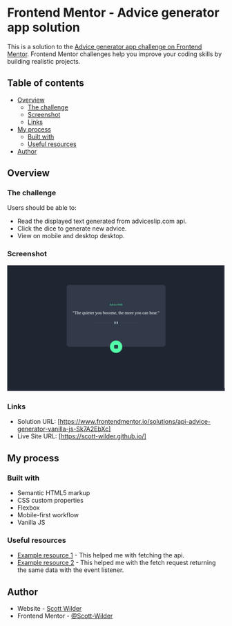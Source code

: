# Frontend Mentor - Advice generator app solution

This is a solution to the [Advice generator app challenge on Frontend Mentor](https://www.frontendmentor.io/challenges/advice-generator-app-QdUG-13db). Frontend Mentor challenges help you improve your coding skills by building realistic projects.

## Table of contents

- [Overview](#overview)
  - [The challenge](#the-challenge)
  - [Screenshot](#screenshot)
  - [Links](#links)
- [My process](#my-process)
  - [Built with](#built-with)
  - [Useful resources](#useful-resources)
- [Author](#author)

## Overview

### The challenge

Users should be able to:

- Read the displayed text generated from adviceslip.com api.
- Click the dice to generate new advice.
- View on mobile and desktop desktop.

### Screenshot

![](design/mobile-final.png)

### Links

- Solution URL: [https://www.frontendmentor.io/solutions/api-advice-generator-vanilla-js-Sk7A2EbXc]
- Live Site URL: [https://scott-wilder.github.io/]

## My process

### Built with

- Semantic HTML5 markup
- CSS custom properties
- Flexbox
- Mobile-first workflow
- Vanilla JS

### Useful resources

- [Example resource 1](https://www.w3schools.com/js/js_api_fetch.asp) - This helped me with fetching the api.
- [Example resource 2](https://stackoverflow.com/questions/71255840/fetch-api-return-same-data-always) - This helped me with the fetch request returning the same data with the event listener.

## Author

- Website - [Scott Wilder](www.scott-wilder.com)
- Frontend Mentor - [@Scott-Wilder](https://www.frontendmentor.io/profile/Scott-Wilder)
